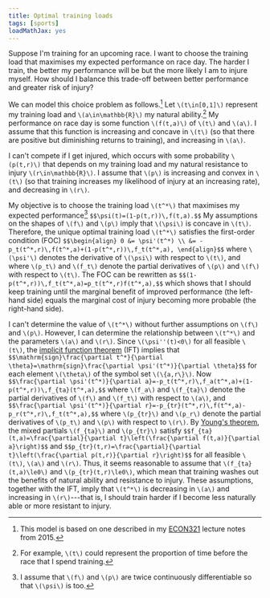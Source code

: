 ```yaml
---
title: Optimal training loads
tags: [sports]
loadMathJax: yes
---
```


Suppose I'm training for an upcoming race.
I want to choose the training load that maximises my expected performance on race day.
The harder I train, the better my performance will be but the more likely I am to injure myself.
How should I balance this trade-off between better performance and greater risk of injury?

We can model this choice problem as follows.[^econ321]
Let `\(t\in[0,1]\)` represent my training load and `\(a\in\mathbb{R}\)` my natural ability.[^t-interpretation]
My performance on race day is some function `\(f(t,a)\)` of `\(t\)` and `\(a\)`.
I assume that this function is increasing and concave in `\(t\)` (so that there are positive but diminishing returns to training), and increasing in `\(a\)`.

[^econ321]: This model is based on one described in my [ECON321](https://www.canterbury.ac.nz/courseinfo/GetCourseDetails.aspx?course=ECON321&occurrence=15S1(C)&year=2015) lecture notes from 2015.

[^t-interpretation]: For example, `\(t\)` could represent the proportion of time before the race that I spend training.

I can't compete if I get injured, which occurs with some probability `\(p(t,r)\)` that depends on my training load and my natural resistance to injury `\(r\in\mathbb{R}\)`.
I assume that `\(p\)` is increasing and convex in `\(t\)` (so that training increases my likelihood of injury at an increasing rate), and decreasing in `\(r\)`.

My objective is to choose the training load `\(t^*\)` that maximises my expected performance[^continuity]
`$$\psi(t)=(1-p(t,r))\,f(t,a).$$`
My assumptions on the shapes of `\(f\)` and `\(p\)` imply that `\(\psi\)` is concave in `\(t\)`.
Therefore, the unique optimal training load `\(t^*\)` satisfies the first-order condition (FOC)
`$$\begin{align}
0
&= \psi'(t^*) \\
&= -p_t(t^*,r)\,f(t^*,a)+(1-p(t^*,r))\,f_t(t^*,a),
\end{align}$$`
where `\(\psi'\)` denotes the derivative of `\(\psi\)` with respect to `\(t\)`, and
where `\(p_t\)` and `\(f_t\)` denote the partial derivatives of `\(p\)` and `\(f\)` with respect to `\(t\)`.
The FOC can be rewritten as
`$$(1-p(t^*,r))\,f_t(t^*,a)=p_t(t^*,r)f(t^*,a),$$`
which shows that I should keep training until the marginal benefit of improved performance (the left-hand side) equals the marginal cost of injury becoming more probable (the right-hand side).

[^continuity]: I assume that `\(f\)` and `\(p\)` are twice continuously differentiable so that `\(\psi\)` is too.

I can't determine the value of `\(t^*\)` without further assumptions on `\(f\)` and `\(p\)`.
However, I can determine the relationship between `\(t^*\)` and the parameters `\(a\)` and `\(r\)`.
Since `\(\psi''(t)<0\)` for all feasible `\(t\)`, the [implicit function theorem](https://en.wikipedia.org/wiki/Implicit_function_theorem) (IFT) implies that
`$$\mathrm{sign}\frac{\partial t^*}{\partial \theta}=\mathrm{sign}\frac{\partial \psi'(t^*)}{\partial \theta}$$`
for each element `\(\theta\)` of the symbol set `\(\{a,r\}\)`.
Now
`$$\frac{\partial \psi'(t^*)}{\partial a}=-p_t(t^*,r)\,f_a(t^*,a)+(1-p(t^*,r))\,f_{ta}(t^*,a),$$`
where `\(f_a\)` and `\(f_{ta}\)` denote the partial derivatives of `\(f\)` and `\(f_t\)` with respect to `\(a\)`, and
`$$\frac{\partial \psi'(t^*)}{\partial r}=-p_{tr}(t^*,r)\,f(t^*,a)-p_r(t^*,r)\,f_t(t^*,a),$$`
where `\(p_{tr}\)` and `\(p_r\)` denote the partial derivatives of `\(p_t\)` and `\(p\)` with respect to `\(r\)`.
By [Young's theorem](https://en.wikipedia.org/wiki/Symmetry_of_second_derivatives), the mixed partials `\(f_{ta}\)` and `\(p_{tr}\)` satisfy
`$$f_{ta}(t,a)=\frac{\partial}{\partial t}\left(\frac{\partial f(t,a)}{\partial a}\right)$$`
and
`$$p_{tr}(t,r)=\frac{\partial}{\partial t}\left(\frac{\partial p(t,r)}{\partial r}\right)$$`
for all feasible `\(t\)`, `\(a\)` and `\(r\)`.
Thus, it seems reasonable to assume that `\(f_{ta}(t,a)\le0\)` and `\(p_{tr}(t,r)\le0\)`, which mean that training washes out the benefits of natural ability and resistance to injury.
These assumptions, together with the IFT, imply that `\(t^*\)` is decreasing in `\(a\)` and increasing in `\(r\)`---that is, I should train harder if I become less naturally able or more resistant to injury.
